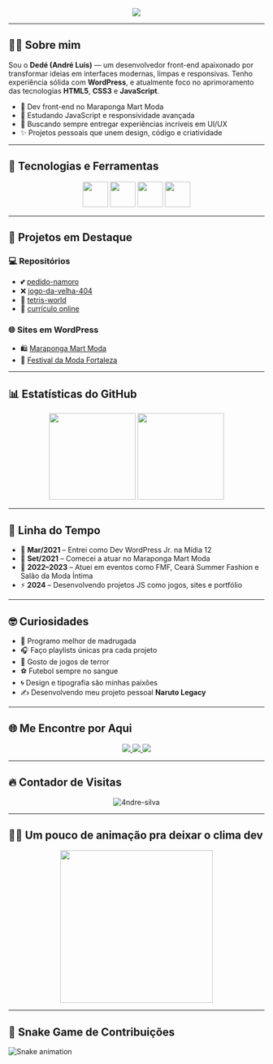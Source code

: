 <!-- Banner animado -->
<p align="center">
  <img src="https://readme-typing-svg.herokuapp.com?color=80ED99&center=true&vCenter=true&lines=Olá,+eu+sou+o+Dedé!;Desenvolvedor+Front-End;Especialista+em+WordPress;Apaixonado+por+UI/UX+e+códigos+noturnos;Bem-vindo+ao+meu+GitHub+👨‍💻" />
</p>

---

## 👨‍💻 Sobre mim

Sou o **Dedé (André Luis)** — um desenvolvedor front-end apaixonado por transformar ideias em interfaces modernas, limpas e responsivas. Tenho experiência sólida com **WordPress**, e atualmente foco no aprimoramento das tecnologias **HTML5**, **CSS3** e **JavaScript**.

- 🔭 Dev front-end no Maraponga Mart Moda  
- 🧠 Estudando JavaScript e responsividade avançada  
- 🎯 Buscando sempre entregar experiências incríveis em UI/UX  
- ✨ Projetos pessoais que unem design, código e criatividade

---

## 🚀 Tecnologias e Ferramentas

<div align="center">
  <img src="https://cdn.jsdelivr.net/gh/devicons/devicon/icons/html5/html5-original.svg" width="50" />
  <img src="https://cdn.jsdelivr.net/gh/devicons/devicon/icons/css3/css3-original.svg" width="50" />
  <img src="https://cdn.jsdelivr.net/gh/devicons/devicon/icons/javascript/javascript-original.svg" width="50" />
  <img src="https://cdn.jsdelivr.net/gh/devicons/devicon/icons/wordpress/wordpress-original.svg" width="50" />
</div>

---

## 📌 Projetos em Destaque

### 💻 Repositórios
- 💕 [pedido-namoro](https://github.com/4ndre-silva/pedido-namoro)  
- ❌ [jogo-da-velha-404](https://github.com/4ndre-silva/jogo-da-velha-404)  
- 🧱 [tetris-world](https://github.com/4ndre-silva/tetris-world)  
- 👤 [currículo online](https://github.com/4ndre-silva/curriculo-online)

### 🌐 Sites em WordPress
- 🛍️ [Maraponga Mart Moda](https://marapongamartmoda.com.br/)  
- 👠 [Festival da Moda Fortaleza](https://fmf.marapongamartmoda.com.br/)

---

## 📊 Estatísticas do GitHub

<div align="center">
  <img height="170" src="https://github-readme-stats.vercel.app/api?username=4ndre-silva&show_icons=true&theme=radical&count_private=true" />
  <img height="170" src="https://github-readme-stats.vercel.app/api/top-langs/?username=4ndre-silva&layout=compact&theme=radical" />
</div>

---

## 📅 Linha do Tempo

- 🧱 **Mar/2021** – Entrei como Dev WordPress Jr. na Mídia 12  
- 👔 **Set/2021** – Comecei a atuar no Maraponga Mart Moda  
- 🎨 **2022–2023** – Atuei em eventos como FMF, Ceará Summer Fashion e Salão da Moda Íntima  
- ⚡ **2024** – Desenvolvendo projetos JS como jogos, sites e portfólio

---

## 🤓 Curiosidades

- 🌙 Programo melhor de madrugada  
- 🎧 Faço playlists únicas pra cada projeto  
- 👻 Gosto de jogos de terror  
- ⚽ Futebol sempre no sangue  
- 🌀 Design e tipografia são minhas paixões  
- ✍️ Desenvolvendo meu projeto pessoal **Naruto Legacy**

---

## 🌐 Me Encontre por Aqui

<div align="center">
  <a href="https://www.instagram.com/4ndre_siilva/" target="_blank">
    <img src="https://img.shields.io/badge/-Instagram-%23E4405F?style=for-the-badge&logo=instagram&logoColor=white" />
  </a>
  <a href="mailto:andrevilaco1@gmail.com">
    <img src="https://img.shields.io/badge/-Gmail-%23333?style=for-the-badge&logo=gmail&logoColor=white" />
  </a>
  <a href="https://www.linkedin.com/in/andre-luis-7b6078204/" target="_blank">
    <img src="https://img.shields.io/badge/-LinkedIn-%230077B5?style=for-the-badge&logo=linkedin&logoColor=white" />
  </a>
</div>

---

## 🔥 Contador de Visitas

<p align="center">
  <img src="https://komarev.com/ghpvc/?username=4ndre-silva&style=for-the-badge" alt="4ndre-silva" />
</p>

---

## 🧑‍💻 Um pouco de animação pra deixar o clima dev

<p align="center">
  <img src="https://media.giphy.com/media/qgQUggAC3Pfv687qPC/giphy.gif" width="300" />
</p>

---

## 🐍 Snake Game de Contribuições
![Snake animation](https://github.com/4ndre-silva/4ndre-silva/blob/output/github-contribution-grid-snake.svg)

